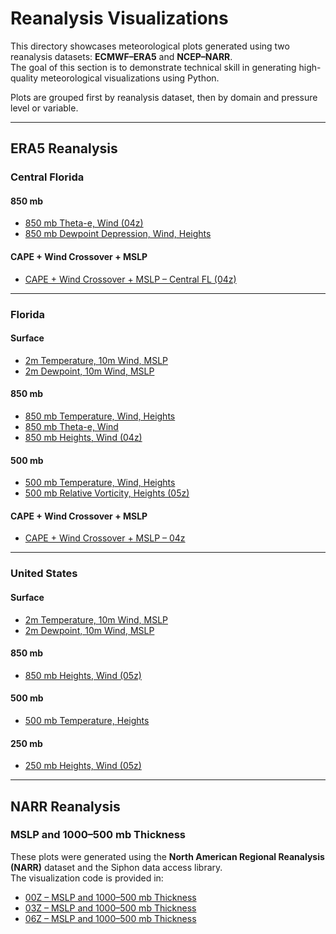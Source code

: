 # Reanalysis Visualizations

This directory showcases meteorological plots generated using two reanalysis datasets: **ECMWF–ERA5** and **NCEP–NARR**.  
The goal of this section is to demonstrate technical skill in generating high-quality meteorological visualizations using Python.

Plots are grouped first by reanalysis dataset, then by domain and pressure level or variable.

---

## ERA5 Reanalysis

### Central Florida

#### 850 mb
- [850 mb Theta-e, Wind (04z)](CFL_850mb_Theta-e_Heights_Wind_1998_02_23_04.png)
- [850 mb Dewpoint Depression, Wind, Heights](CFL_850mb_DewpointDepression_Heights_Wind_1998_02_23_04.png)

#### CAPE + Wind Crossover + MSLP
- [CAPE + Wind Crossover + MSLP – Central FL (04z)](CFL_CAPE_MSLP_WindCrossover_1998_02_23_04.png)

---

### Florida

#### Surface
- [2m Temperature, 10m Wind, MSLP](FL_surface_Temp_MSLP_Wind_1998_02_23_00.png)
- [2m Dewpoint, 10m Wind, MSLP](FL_surface_Dewpoint_MSLP_Wind_1998_02_23_00.png)

#### 850 mb
- [850 mb Temperature, Wind, Heights](FL_850mb_Temp_Heights_Wind1998_02_23_00.png)
- [850 mb Theta-e, Wind](FL_850mb_Theta-e_Heights_Wind_1998_02_23_00.png)
- [850 mb Heights, Wind (04z)](FL_850mb_Heights_Wind_1998_02_23_04.png)

#### 500 mb
- [500 mb Temperature, Wind, Heights](FL_500mb_Temp_Heights_Wind1998_02_23_00.png)
- [500 mb Relative Vorticity, Heights (05z)](FL_500mb_RelVorticity_Heights_1998_02_23_05.png)

#### CAPE + Wind Crossover + MSLP
- [CAPE + Wind Crossover + MSLP – 04z](FL_CAPE_MSLP_WindCrossover_1998_02_23_04.png)

---

### United States

#### Surface
- [2m Temperature, 10m Wind, MSLP](US_surface_Temp_MSLP_Wind_1998_02_23_00.png)
- [2m Dewpoint, 10m Wind, MSLP](US_surface_Dewpoint_MSLP_Wind_1998_02_23_00.png)

#### 850 mb
- [850 mb Heights, Wind (05z)](US_850mb_Heights_Wind_1998_02_23_05.png)

#### 500 mb
- [500 mb Temperature, Heights](US_500mb_Temp_Heights_1998_02_23_00.png)

#### 250 mb
- [250 mb Heights, Wind (05z)](US_250mb_Heights_Wind_1998_02_23_05.png)

---

## NARR Reanalysis

### MSLP and 1000–500 mb Thickness

These plots were generated using the **North American Regional Reanalysis (NARR)** dataset and the Siphon data access library.  
The visualization code is provided in:

- [00Z – MSLP and 1000–500 mb Thickness](EAST_US_MSLP_Thickness_Map_1998_02_23_00.png)
- [03Z – MSLP and 1000–500 mb Thickness](EAST_US_MSLP_Thickness_Map_1998_02_23_03.png)
- [06Z – MSLP and 1000–500 mb Thickness](EAST_US_MSLP_Thickness_Map_1998_02_23_06.png)
